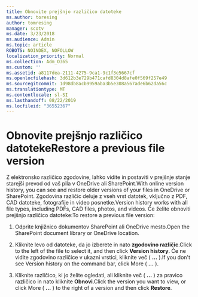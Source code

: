 ```yaml
---
title: Obnovite prejšnjo različico datoteke
ms.author: toresing
author: tomresing
manager: scotv
ms.date: 3/23/2018
ms.audience: Admin
ms.topic: article
ROBOTS: NOINDEX, NOFOLLOW
localization_priority: Normal
ms.collection: Adm_O365
ms.custom: ''
ms.assetid: a8117dea-2111-4275-9ca1-9c1f3e5667cf
ms.openlocfilehash: 3d612b3e729b471cafd8304d8afe0f569f257e49
ms.sourcegitcommit: 1d98db8acb9959aba3b5e308a567ade6b62da56c
ms.translationtype: MT
ms.contentlocale: sl-SI
ms.lasthandoff: 08/22/2019
ms.locfileid: "36552367"
---
```

# <a name="restore-a-previous-file-version"></a><span data-ttu-id="48d0a-102">Obnovite prejšnjo različico datoteke</span><span class="sxs-lookup"><span data-stu-id="48d0a-102">Restore a previous file version</span></span>

<span data-ttu-id="48d0a-103">Z elektronsko različico zgodovine, lahko vidite in postaviti v prejšnje stanje starejši prevod od vaš pila v OneDrive ali SharePoint.</span><span class="sxs-lookup"><span data-stu-id="48d0a-103">With online version history, you can see and restore older versions of your files in OneDrive or SharePoint.</span></span> <span data-ttu-id="48d0a-104">Zgodovina različic deluje z vseh vrst datotek, vključno z PDF, CAD datoteke, fotografije in video posnetke.</span><span class="sxs-lookup"><span data-stu-id="48d0a-104">Version history works with all file types, including PDFs, CAD files, photos, and videos.</span></span> <span data-ttu-id="48d0a-105">Če želite obnoviti prejšnjo različico datoteke:</span><span class="sxs-lookup"><span data-stu-id="48d0a-105">To restore a previous file version:</span></span>
  
1. <span data-ttu-id="48d0a-106">Odprite knjižnico dokumentov SharePoint ali OneDrive mesto.</span><span class="sxs-lookup"><span data-stu-id="48d0a-106">Open the SharePoint document library or OneDrive location.</span></span>
    
2. <span data-ttu-id="48d0a-107">Kliknite levo od datoteke, da jo izberete in nato **zgodovino različic**.</span><span class="sxs-lookup"><span data-stu-id="48d0a-107">Click to the left of the file to select it, and then click **Version history**.</span></span> <span data-ttu-id="48d0a-108">Če ne vidite zgodovino različice v ukazni vrstici, kliknite več ( **...** ).</span><span class="sxs-lookup"><span data-stu-id="48d0a-108">If you don't see Version history on the command bar, click More ( **...** ).</span></span> 
    
3. <span data-ttu-id="48d0a-109">Kliknite različico, ki jo želite ogledati, ali kliknite več ( **...** ) za pravico različico in nato kliknite **Obnovi**.</span><span class="sxs-lookup"><span data-stu-id="48d0a-109">Click the version you want to view, or click More ( **...** ) to the right of a version and then click **Restore**.</span></span>
    

